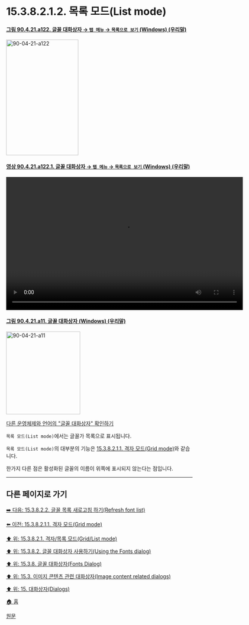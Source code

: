 # 15.3.8.2.1.2. 목록 모드(List mode)

<a id="90-04-21-a122"></a>

#### [그림 90.4.21.a122. 글꼴 대화상자 → `탭 메뉴` → `목록으로 보기` (Windows) (우리말)](./90-04-0021-fonts.md#90-04-21-a122)
<img width="195" height="313" alt="90-04-21-a122" src="https://github.com/user-attachments/assets/b73202f5-b9d4-4dbc-8fcf-9ee3d3a0eea8" />

<a id="90-04-21-a122-01"></a>

#### [영상 90.4.21.a122.1. 글꼴 대화상자 → `탭 메뉴` → `목록으로 보기` (Windows) (우리말)](./90-04-0021-fonts.md#90-04-21-a122-01)
<video controls="controls" width="640" height="360" src="https://github.com/user-attachments/assets/1c6b15ce-5cd7-4a7a-8b66-0649d6aa9d71"></video>

<a id="90-04-21-a11"></a>

#### [그림 90.4.21.a11. 글꼴 대화상자 (Windows) (우리말)](./90-04-0021-fonts.md#90-04-21-a11)
<img width="200" height="224" alt="90-04-21-a11" src="https://github.com/user-attachments/assets/180697a7-fb8a-46fe-acca-70954e2b61ca" />

[다른 운영체제와 언어의 "글꼴 대화상자" 확인하기](./90-04-0021-fonts.md#90-04-21-a12)

`목록 모드(List mode)`에서는 글꼴가 목록으로 표시됩니다.

`목록 모드(List mode)`의 대부분의 기능은 [15.3.8.2.1.1. 격자 모드(Grid mode)](./15-03-08-02-01-01-grid_mode.md)와 같습니다.

한가지 다른 점은 활성화된 글꼴의 이름이 위쪽에 표시되지 않는다는 점입니다.

***

## 다른 페이지로 가기

[➡️ 다음: 15.3.8.2.2. 글꼴 목록 새로고침 하기(Refresh font list)](./15-03-08-02-02-refresh_font_list.md)

[⬅️ 이전: 15.3.8.2.1.1. 격자 모드(Grid mode)](./15-03-08-02-01-01-grid_mode.md)

[⬆️ 위: 15.3.8.2.1. 격자/목록 모드(Grid/List mode)](./15-03-08-02-01-00-grid_n_list_mode.md)

[⬆️ 위: 15.3.8.2. 글꼴 대화상자 사용하기(Using the Fonts dialog)](./15-03-08-02-00-using_the_fonts_dialog.md)

[⬆️ 위: 15.3.8. 글꼴 대화상자(Fonts Dialog)](./15-03-08-00-fonts_dialog.md)

[⬆️ 위: 15.3. 이미지 콘텐츠 관련 대화상자(Image content related dialogs)](./15-03-00-image-content-related-dialogs.md)

[⬆️ 위: 15. 대화상자(Dialogs)](./15-00-dialogs.md)

[🏠 홈](./00-home.md)

[원문](https://docs.gimp.org/2.10/ko/gimp-font-dialog.html#gimp-font-dialog-using)
